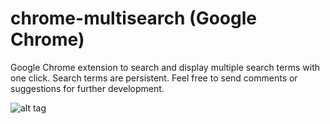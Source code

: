 # chrome-multisearch (Google Chrome)
Google Chrome extension to search and display multiple search terms with one click. Search terms are persistent. Feel free to send comments or suggestions for further development.

![alt tag](http://50.87.151.158/~apshg/github/chrome-multisearch-screenshot.png)
